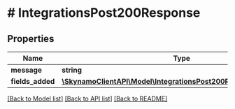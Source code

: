 # # IntegrationsPost200Response

## Properties

Name | Type | Description | Notes
------------ | ------------- | ------------- | -------------
**message** | **string** |  | [optional]
**fields_added** | [**\SkynamoClientAPI\Model\IntegrationsPost200ResponseFieldsAdded**](IntegrationsPost200ResponseFieldsAdded.md) |  | [optional]

[[Back to Model list]](../../README.md#models) [[Back to API list]](../../README.md#endpoints) [[Back to README]](../../README.md)
